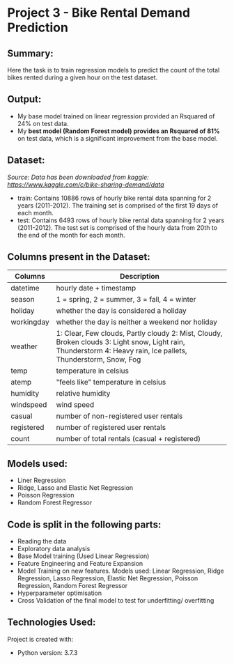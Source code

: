 # Project 3 - Bike Rental Demand Prediction

## Summary:
Here the task is to train regression models to predict the count of the total bikes rented during a given hour on the test dataset.

## Output:
* My base model trained on linear regression provided an Rsquared of 24% on test data.
* My **best model (Random Forest model) provides an Rsquared of 81%** on test data, which is a significant improvement from the base model.

## Dataset:
*Source: Data has been downloaded from kaggle: https://www.kaggle.com/c/bike-sharing-demand/data*
* train: Contains 10886 rows of hourly bike rental data spanning for 2 years (2011-2012). The training set is comprised of the first 19 days of each month.
* test: Contains 6493 rows of hourly bike rental data spanning for 2 years (2011-2012). The test set is comprised of the hourly data from 20th to the end of the month for each month.

## Columns present in the Dataset:

| Columns    | Description                                                                                                                                                    |
|------------|----------------------------------------------------------------------------------------------------------------------------------------------------------------|
| datetime   | hourly date + timestamp                                                                                                                                        |
| season     | 1 = spring, 2 = summer, 3 = fall, 4 = winter                                                                                                                   |
| holiday    | whether the day is considered a holiday                                                                                                                        |
| workingday | whether the day is neither a weekend nor holiday                                                                                                               |
| weather    | 1: Clear, Few clouds, Partly cloudy 2: Mist, Cloudy, Broken clouds 3: Light snow, Light rain, Thunderstorm 4: Heavy rain, Ice pallets, Thunderstorm, Snow, Fog |
| temp       | temperature in celsius                                                                                                                                         |
| atemp      | "feels like" temperature in celsius                                                                                                                            |
| humidity   | relative humidity                                                                                                                                              |
| windspeed  | wind speed                                                                                                                                                     |
| casual     | number of non-registered user rentals                                                                                                                          |
| registered | number of registered user rentals                                                                                                                              |
| count      | number of total rentals (casual + registered)                                                                                                                  |

## Models used:
* Liner Regression
* Ridge, Lasso and Elastic Net Regression
* Poisson Regression
* Random Forest Regressor

## Code is split in the following parts:
* Reading the data
* Exploratory data analysis
* Base Model training (Used Linear Regression)
* Feature Engineering and Feature Expansion
* Model Training on new features. Models used: Linear Regression, Ridge Regression, Lasso Regression, Elastic Net Regression, Poisson Regression, Random Forest Regressor
* Hyperparameter optimisation
* Cross Validation of the final model to test for underfitting/ overfitting

## Technologies Used:
Project is created with:
* Python version: 3.7.3

